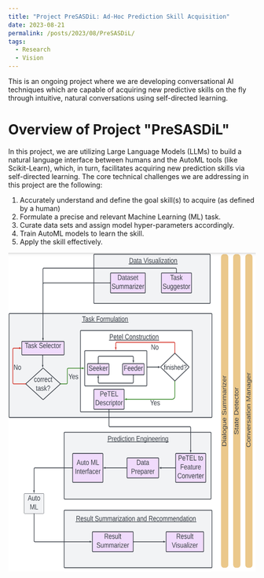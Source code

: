```yaml
---
title: "Project PreSASDiL: Ad-Hoc Prediction Skill Acquisition"
date: 2023-08-21
permalink: /posts/2023/08/PreSASDiL/
tags:
  - Research
  - Vision
---
```


This is an ongoing project where we are developing conversational AI techniques which are capable of acquiring new predictive skills on the fly through intuitive, natural conversations using self-directed learning.


Overview of Project "PreSASDiL"
======
In this project, we are utilizing Large Language Models (LLMs) to build a natural language interface between humans and the AutoML tools (like Scikit-Learn), which, in turn, facilitates acquiring new prediction skills via self-directed learning. The core technical challenges we are addressing in this project are the following: 

<ol>
<li>Accurately understand and define the goal skill(s) to acquire (as defined by a human)</li>
    
<li>Formulate a precise and relevant Machine Learning (ML) task.</li>
    
<li>Curate data sets and assign model hyper-parameters accordingly.</li>
    
<li>Train AutoML models to learn the skill.</li>

<li>Apply the skill effectively.</li>

</ol>

<center>
  <div style='display: flex; justify-content: center;'><img src='/images/VIDS.png' alt='Image not Loading' style='height:650px;' align='middle'></div><br>
</center>
<br>